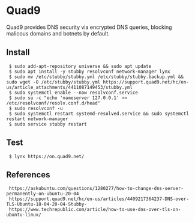 Quad9
=====

Quad9 provides DNS security via encrypted DNS queries, blocking malicous domains and botnets by default.  

Install
-------

     $ sudo add-apt-repository universe && sudo apt update 
     $ sudo apt install -y stubby resolvconf network-manager lynx
     $ sudo mv /etc/stubby/stubby.yml /etc/stubby/stubby.backup.yml && sudo wget -O /etc/stubby/stubby.yml https://support.quad9.net/hc/en-us/article_attachments/4411087149453/stubby.yml
     $ sudo systemctl enable --now resolvconf.service
     $ sudo su -c "echo 'nameserver 127.0.0.1' >> /etc/resolvconf/resolv.conf.d/head"
     $ sudo resolvconf -u
     $ sudo systemctl restart systemd-resolved.service && sudo systemctl restart network-manager 
     $ sudo service stubby restart

Test
----

     $ lynx https://on.quad9.net/
  
  
References
----------

     https://askubuntu.com/questions/1280277/how-to-change-dns-server-permanently-on-ubuntu-20-04
     https://support.quad9.net/hc/en-us/articles/4409217364237-DNS-over-TLS-Ubuntu-18-04-20-04-Stubby-
     https://www.techrepublic.com/article/how-to-use-dns-over-tls-on-ubuntu-linux/


